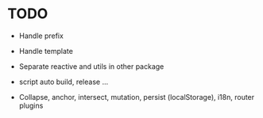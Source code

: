 # TODO

- Handle prefix
- Handle template

- Separate reactive and utils in other package
- script auto build, release ...

- Collapse, anchor, intersect, mutation, persist (localStorage), i18n, router plugins
